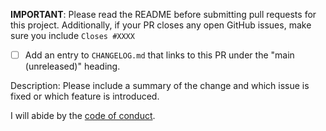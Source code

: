 **IMPORTANT**: Please read the README before submitting pull requests for this project. Additionally, if your PR closes any open GitHub issues, make sure you include `Closes #XXXX`

- [ ] Add an entry to `CHANGELOG.md` that links to this PR under the "main (unreleased)" heading.

Description:
Please include a summary of the change and which issue is fixed or which feature is introduced.

I will abide by the [code of conduct](https://github.com/fastruby/dotenv_validator/blob/main/CODE_OF_CONDUCT.md).
